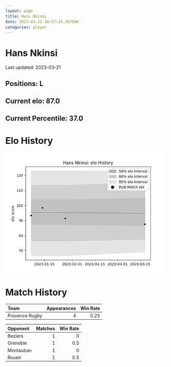 ```yaml
---  
layout: page  
title: Hans Nkinsi  
date: 2023-03-21 18:57:14.357506  
categories: player  
---
```

# Hans Nkinsi


Last updated: 2023-03-21
## Positions: L

## Current elo: 87.0

## Current Percentile: 37.0

# Elo History


![elo history](history_HansNkinsi.png)
# Match History


| Team           |   Appearances |   Win Rate |
|:---------------|--------------:|-----------:|
| Provence Rugby |             4 |       0.25 |

| Opponent   |   Matches |   Win Rate |
|:-----------|----------:|-----------:|
| Beziers    |         1 |        0   |
| Grenoble   |         1 |        0.5 |
| Montauban  |         1 |        0   |
| Rouen      |         1 |        0.5 |